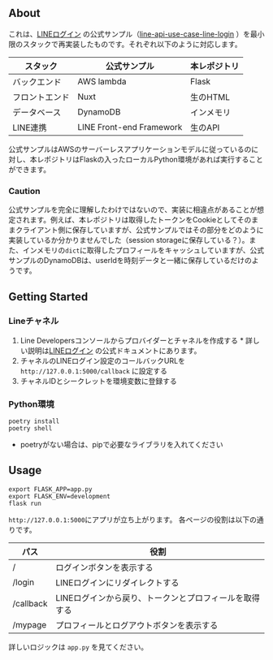 ## About

これは、[LINEログイン](https://developers.line.biz/ja/docs/line-login/)
の公式サンプル（[line-api-use-case-line-login](https://github.com/line/line-api-use-case-line-login)
）を最小限のスタックで再実装したものです。それぞれ以下のように対応します。

| スタック | 公式サンプル     | 本レポジトリ   |
|---------|------------|----------|
| バックエンド | AWS lambda | Flask    |
| フロントエンド | Nuxt       | 生のHTML   |
| データベース | DynamoDB   | インメモリ    |
| LINE連携 | LINE Front-end Framework | 生のAPI |

公式サンプルはAWSのサーバーレスアプリケーションモデルに従っているのに対し、本レポジトリはFlaskの入ったローカルPython環境があれば実行することができます。

### Caution
公式サンプルを完全に理解したわけではないので、実装に相違点があることが想定されます。例えば、本レポジトリは取得したトークンをCookieとしてそのままクライアント側に保存していますが、公式サンプルではその部分をどのように実装しているか分かりませんでした（session storageに保存している？）。また、インメモリの`dict`に取得したプロフィールをキャッシュしていますが、公式サンプルのDynamoDBは、userIdを時刻データと一緒に保存しているだけのようです。


## Getting Started

### Lineチャネル

1. Line Developersコンソールからプロバイダーとチャネルを作成する
    *
    詳しい説明は[LINEログイン](https://developers.line.biz/ja/docs/line-login/getting-started/#line-login-starter-app-prerequisites)
    の公式ドキュメントにあります。
2. チャネルのLINEログイン設定のコールバックURLを `http://127.0.0.1:5000/callback` に設定する
3. チャネルIDとシークレットを環境変数に登録する

### Python環境

```
poetry install
poetry shell
```

* poetryがない場合は、pipで必要なライブラリを入れてください

## Usage

```
export FLASK_APP=app.py
export FLASK_ENV=development
flask run
```

`http://127.0.0.1:5000`にアプリが立ち上がります。 各ページの役割は以下の通りです。

| パス        | 役割                            |
|-----------|-------------------------------|
| /         | ログインボタンを表示する                  |
| /login    | LINEログインにリダイレクトする　            |
| /callback | LINEログインから戻り、トークンとプロフィールを取得する |
| /mypage | プロフィールとログアウトボタンを表示する          | 

詳しいロジックは `app.py` を見てください。
